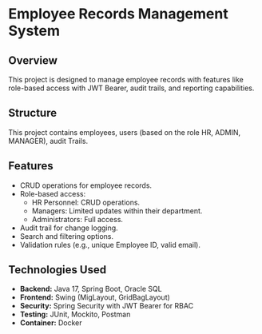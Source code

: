 # Employee Records Management System

## Overview
This project is designed to manage employee records with features like role-based access with JWT Bearer, audit trails, and reporting capabilities.

## Structure
This project contains employees, users (based on the role HR, ADMIN, MANAGER), audit Trails.

## Features
- CRUD operations for employee records.
- Role-based access:
  - HR Personnel: CRUD operations.
  - Managers: Limited updates within their department.
  - Administrators: Full access.
- Audit trail for change logging.
- Search and filtering options.
- Validation rules (e.g., unique Employee ID, valid email).

## Technologies Used
- **Backend:** Java 17, Spring Boot, Oracle SQL
- **Frontend:** Swing (MigLayout, GridBagLayout)
- **Security:** Spring Security with JWT Bearer for RBAC
- **Testing:** JUnit, Mockito, Postman
- **Container:** Docker


